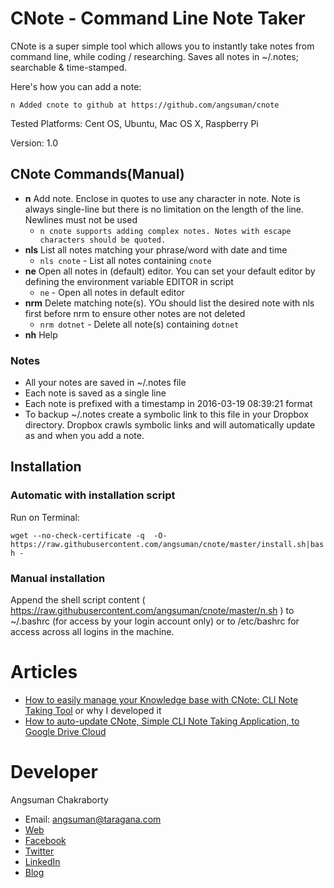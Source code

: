 # CNote - Command Line Note Taker
CNote is a super simple tool which allows you to instantly take notes from command line, while coding / researching. Saves all notes in ~/.notes; searchable & time-stamped.

Here's how you can add a note:

`n Added cnote to github at https://github.com/angsuman/cnote`

Tested Platforms: Cent OS, Ubuntu, Mac OS X, Raspberry Pi

Version: 1.0

## CNote Commands(Manual)
- **n** Add note. Enclose in quotes to use any character in note. Note is always single-line but there is no limitation on the length of the line. Newlines must not be used
  - `n cnote supports adding complex notes. Notes with escape characters should be quoted.`
- **nls** List all notes matching your phrase/word with date and time
  - `nls cnote` - List all notes containing `cnote`
- **ne** Open all notes in (default) editor. You can set your default editor by defining the environment variable EDITOR in script
  - `ne` - Open all notes in default editor
- **nrm** Delete matching note(s). YOu should list the desired note with nls first before nrm to ensure other notes are not deleted
  - `nrm dotnet` - Delete all note(s) containing `dotnet`
- **nh** Help

### Notes
- All your notes are saved in ~/.notes file
- Each note is saved as a single line
- Each note is prefixed with a timestamp in 2016-03-19 08:39:21 format
- To backup ~/.notes create a symbolic link to this file in your Dropbox directory. Dropbox crawls symbolic links and will automatically update as and when you add a note.

## Installation
### Automatic with installation script
Run on Terminal:

`wget --no-check-certificate -q  -O- https://raw.githubusercontent.com/angsuman/cnote/master/install.sh|bash -`

### Manual installation
Append the shell script content ( https://raw.githubusercontent.com/angsuman/cnote/master/n.sh ) to ~/.bashrc (for access by your login account only) or to /etc/bashrc for access across all logins in the machine.


# Articles
- [How to easily manage your Knowledge base with CNote: CLI Note Taking Tool](https://medium.com/@angsuman/how-to-easily-manage-your-knowledge-base-with-cnote-cli-note-taking-tool-c17c35e8cc05#.hn0tv6yd3) or why I developed it
- [How to auto-update CNote, Simple CLI Note Taking Application, to Google Drive Cloud](http://blog.taragana.com/how-to-auto-update-cnote-simple-cli-note-taking-application-to-google-drive-cloud-10)


# Developer
Angsuman Chakraborty
- Email: angsuman@taragana.com
- [Web](http://taragana.com/)
- [Facebook](https://www.facebook.com/angsuman.chakraborty)
- [Twitter](https://twitter.com/angsuman)
- [LinkedIn](https://in.linkedin.com/in/angsuman)
- [Blog](http://blog.taragana.com)
